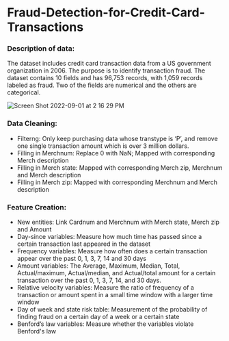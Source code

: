 # Fraud-Detection-for-Credit-Card-Transactions

### Description of data:
The dataset includes credit card transaction data from a US government organization in 2006. The purpose is to identify transaction fraud. The dataset contains 10 fields and has 96,753 records, with 1,059 records labeled as fraud. Two of the fields are numerical and the others are categorical.

![Screen Shot 2022-09-01 at 2 16 29 PM](https://user-images.githubusercontent.com/96958028/188014582-28efdb27-2e40-436b-a979-4ea745222b35.png)

### Data Cleaning:
  - Filterng: Only keep purchasing data whose transtype is ‘P’, and remove one single transaction amount which is over 3 million dollars.
  - Filling in Merchnum: Replace 0 with NaN; Mapped with corresponding Merch description
  - Filling in Merch state: Mapped with corresponding Merch zip, Merchnum and Merch description
  - Filling in Merch zip: Mapped with corresponding Merchnum and Merch description

### Feature Creation:
  - New entities: Link Cardnum and Merchnum with Merch state, Merch zip and Amount
  - Day-since variables: Measure how much time has passed since a certain transaction last appeared in the dataset
  - Frequency variables: Measure how often does a certain transaction appear over the past 0, 1, 3, 7, 14 and 30 days
  - Amount variables: The Average, Maximum, Median, Total, Actual/maximum, Actual/median, and Actual/total amount for a certain transaction over the past 0, 1, 3, 7, 14, and 30 days. 
  - Relative velocity variables: Measure the ratio of frequency of a transaction or amount spent in a small time window with a larger time window
  - Day of week and state risk table: Measurement of the probability of finding fraud on a certain day of a week or a certain state
  - Benford’s law variables: Measure whether the variables violate Benford's law
